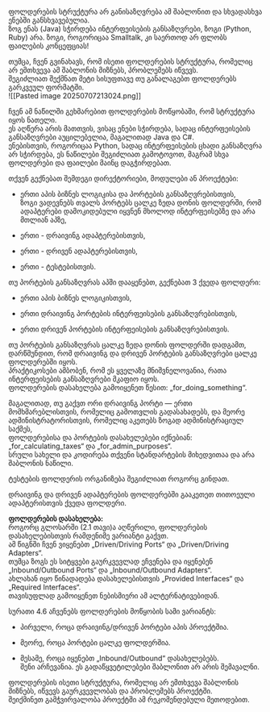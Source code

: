 ფოლდერების სტრუქტურა არ განისაზღვრება ამ შაბლონით და სხვადასხვა ენებში განსხვავებულია.  
ზოგ ენას (Java) სჭირდება ინტერფეისების განსაზღვრები, ზოგი (Python, Ruby) არა. ზოგი, როგორიცაა Smalltalk, კი საერთოდ არ ფლობს ფაილების კონცეფციას!

თუმცა, ჩვენ გვინახავს, რომ ისეთი ფოლდერების სტრუქტურა, რომელიც არ ემთხვევა ამ შაბლონის მიზნებს, პრობლემებს იწვევს.  
შეგიძლიათ შექმნათ მეტი სისუფთავე თუ განალაგებთ ფოლდერებს გარკვეულ ფორმატში.  
![[Pasted image 20250707213024.png]]

ჩვენ ამ ნაწილში გეხმარებით ფოლდერების მოწყობაში, რომ სტრუქტურა იყოს ნათელი.  
ეს აღწერა არის მათთვის, ვისაც ენები სჭირდება, სადაც ინტერფეისების განსაზღვრები აუცილებელია, მაგალითად Java და C#.  
ენებისთვის, როგორიცაა Python, სადაც ინტერფეისების ცხადი განსაზღვრა არ სჭირდება, ეს ნაწილები შეგიძლიათ გამოტოვოთ, მაგრამ სხვა ფოლდერები და ფაილები მაინც დაგჭირდებათ.

თქვენ გექნებათ შემდეგი დირექტორიები, მოდულები ან პროექტები:

- ერთი აპის ბიზნეს ლოგიკისა და პორტების განსაზღვრებისთვის,  
    ზოგი ვადევნებს თვალს პორტებს ცალკე ზედა დონის ფოლდერში, რომ ადაპტერები დამოკიდებული იყვნენ მხოლოდ ინტერფეისებზე და არა მთლიან აპზე,
    
- ერთი - დრაივინგ ადაპტერებისთვის,
    
- ერთი - დრივენ ადაპტერებისთვის,
    
- ერთი - ტესტებისთვის.
    

თუ პორტების განსაზღვრას აპში დააყენებთ, გექნებათ 3 ქვედა ფოლდერი:

- ერთი აპის ბიზნეს ლოგიკისთვის,
    
- ერთი დრაივინგ პორტების ინტერფეისების განსაზღვრებისთვის,
    
- ერთი დრივენ პორტების ინტერფეისების განსაზღვრებისთვის.
    

თუ პორტების განსაზღვრას ცალკე ზედა დონის ფოლდერში დადგამთ, დარწმუნდით, რომ დრაივინგ და დრივენ პორტების განსაზღვრები ცალკე ფოლდერებში იყოს.  
პრაქტიკოსები ამბობენ, რომ ეს ყველაზე მნიშვნელოვანია, რათა ინტერფეისების განსაზღვრები მკაფიო იყოს.  
ფოლდერების დასახელება გამოიყენეთ წესით: „for_doing_something“.

მაგალითად, თუ გაქვთ ორი დრაივინგ პორტი — ერთი მომხმარებლისთვის, რომელიც გამოთვლის გადასახადებს, და მეორე ადმინისტრატორისთვის, რომელიც აკეთებს ზოგად ადმინისტრაციულ საქმეს,  
ფოლდერებისა და პორტების დასახელებები იქნებიან:  
„for_calculating_taxes“ და „for_admin_purposes“.  
სრული სახელი და კოდირება თქვენი სტანდარტების მიხედვითაა და არა შაბლონის ნაწილი.

ტესტების ფოლდერის ორგანიზება შეგიძლიათ როგორც გინდათ.

დრაივინგ და დრივენ ადაპტერების ფოლდერებში გააკეთეთ თითოეული ადაპტერისთვის ქვედა ფოლდერი.

**ფოლდერების დასახელება:**  
როგორც გლოსარში (2.1 თავი)ა აღწერილი, ფოლდერების დასახელებისთვის რამდენიმე ვარიანტი გაქვთ.  
ამ წიგნში ჩვენ ვიყენებთ „Driven/Driving Ports“ და „Driven/Driving Adapters“.  
თუმცა ზოგს ეს სიტყვები გაურკვევლად ეჩვენება და იყენებენ „Inbound/Outbound Ports“ და „Inbound/Outbound Adapters“.  
ახლახან იყო წინადადება დასახელებისთვის „Provided Interfaces“ და „Required Interfaces“.  
თავისუფლად გამოიყენეთ ნებისმიერი ამ ალტერნატივებიდან.

სურათი 4.6 აჩვენებს ფოლდერების მოწყობის სამი ვარიანტს:

- პირველი, როცა დრაივინგ/დრივენ პორტები აპის პროექტშია.
    
- მეორე, როცა პორტები ცალკე ფოლდერშია.
    
- მესამე, როცა იყენებთ „Inbound/Outbound“ დასახელებებს.  
    შენი არჩევანია. ეს გადაწყვეტილებები შაბლონით არ არის შემავალნი.
    

ფოლდერების ისეთი სტრუქტურა, რომელიც არ ემთხვევა შაბლონის მიზნებს, იწვევს გაურკვევლობას და პრობლემებს პროექტში.  
შეიქმინეთ გამჭვირვალობა პროექტში ამ რეკომენდებული მეთოდებით.